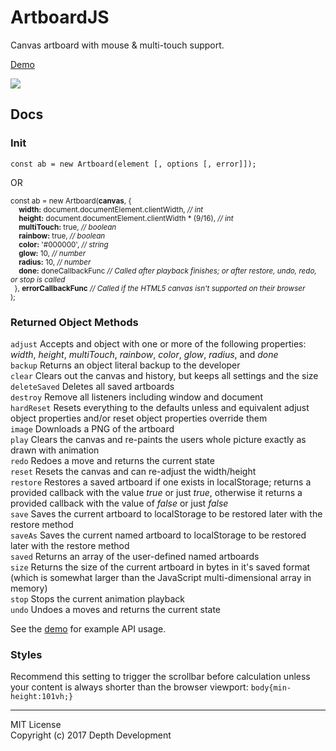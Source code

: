 # ArtboardJS
<summary>Canvas artboard with mouse &#38; multi-touch support.</summary>

[Demo](http://codepen.io/depthdev/pen/XpxKPx)

<a href="http://codepen.io/depthdev/pen/XpxKPx" target="_blank"><img src="http://cdn.depthdev.com/artboard-1.0.0-screenshot.png"></a>

## Docs

### Init
`const ab = new Artboard(element [, options [, error]]);`  

OR  

<sub>const	ab = new Artboard(**canvas**, {  
&#160;&#160;&#160;&#160;**width:** document.documentElement.clientWidth, *// int*  
&#160;&#160;&#160;&#160;**height:** document.documentElement.clientWidth * (9/16), *// int*  
&#160;&#160;&#160;&#160;**multiTouch:** true, *// boolean*  
&#160;&#160;&#160;&#160;**rainbow:** true, *// boolean*  
&#160;&#160;&#160;&#160;**color:** '#000000', *// string*  
&#160;&#160;&#160;&#160;**glow:** 10, *// number*  
&#160;&#160;&#160;&#160;**radius:** 10, *// number*  
&#160;&#160;&#160;&#160;**done:** doneCallbackFunc *// Called after playback finishes; or after restore, undo, redo, or stop is called*  
&#160;&#160;}, **errorCallbackFunc**  *// Called if the HTML5 canvas isn't supported on their browser*  
);</sub>

### Returned Object Methods
`adjust` Accepts and object with one or more of the following properties: *width*, *height*, *multiTouch*, *rainbow*, *color*, *glow*, *radius*, and *done*  
`backup` Returns an object literal backup to the developer  
`clear` Clears out the canvas and history, but keeps all settings and the size  
`deleteSaved` Deletes all saved artboards  
`destroy` Remove all listeners including window and document  
`hardReset` Resets everything to the defaults unless and equivalent adjust object properties and/or reset object properties override them  
`image` Downloads a PNG of the artboard  
`play` Clears the canvas and re-paints the users whole picture exactly as drawn with animation  
`redo` Redoes a move and returns the current state  
`reset` Resets the canvas and can re-adjust the width/height  
`restore` Restores a saved artboard if one exists in localStorage; returns a provided callback with the value *true* or just *true*, otherwise it returns a provided callback with the value of *false* or just *false*  
`save` Saves the current artboard to localStorage to be restored later with the restore method  
`saveAs` Saves the current named artboard to localStorage to be restored later with the restore method  
`saved` Returns an array of the user-defined named artboards  
`size` Returns the size of the current artboard in bytes in it's saved format (which is somewhat larger than the JavaScript multi-dimensional array in memory)  
`stop` Stops the current animation playback  
`undo` Undoes a moves and returns the current state  

See the [demo](http://codepen.io/depthdev/pen/XpxKPx) for example API usage.

### Styles
Recommend this setting to trigger the scrollbar before calculation unless your content is always shorter than the browser viewport: `body{min-height:101vh;}`

---

MIT License  
Copyright (c) 2017 Depth Development
